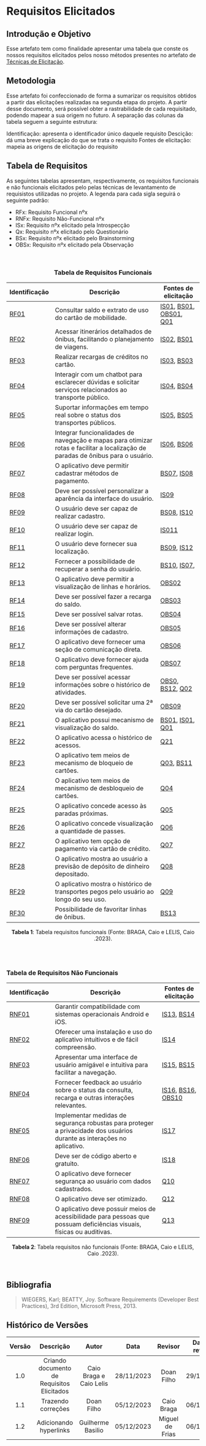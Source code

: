 # **Requisitos Elicitados**

## **Introdução e Objetivo**

Esse artefato tem como finalidade apresentar uma tabela que conste os nossos requisitos elicitados pelos nosso métodos presentes no artefato de [Técnicas de Elicitação](https://requisitos-de-software.github.io/2023.2-BRBMobilidade/elicitacao/tecnicas/brainstorming/).

## **Metodologia**

Esse artefato foi confeccionado de forma a sumarizar os requisitos obtidos a partir das elicitações realizadas na segunda etapa do projeto. A partir desse documento, será possível obter a rastrabilidade de cada requisitado, podendo mapear a sua origem no futuro. A separação das colunas da tabela seguem a seguinte estrutura:

Identificação: apresenta o identificador único daquele requisito
Descição: dá uma breve explicação do que se trata o requisito
Fontes de elicitação: mapeia as origens de elicitação do requisito


## **Tabela de Requisitos**

As seguintes tabelas apresentam, respectivamente, os requisitos funcionais e não funcionais elicitados pelo pelas técnicas de levantamento de requisistos utilizadas no projeto. A legenda para cada sigla seguirá o seguinte padrão:

- RFx: Requisito Funcional nºx
- RNFx: Requisito Não-Funcional nºx
- ISx: Requisito nºx elicitado pela Introspecção
- Qx: Requisito nºx elicitado pelo Questionário
- BSx: Requisito nºx elicitado pelo Brainstorming
- OBSx: Requisito nºx elicitado pela Observação

<br>

<center>

### Tabela de Requisitos Funcionais

| Identificação | Descrição | Fontes de elicitação |
| --- | --- | --- |
| [RF01](https://requisitos-de-software.github.io/2023.2-BRBMobilidade/elicitacao/requisitos_elicitados/) | Consultar saldo e extrato de uso do cartão de mobilidade. | [IS01](https://requisitos-de-software.github.io/2023.2-BRBMobilidade/elicitacao/tecnicas/introspeccao/#tabela-dos-requisitos-funcionais), [BS01](https://requisitos-de-software.github.io/2023.2-BRBMobilidade/elicitacao/tecnicas/brainstorming/), [OBS01](https://requisitos-de-software.github.io/2023.2-BRBMobilidade/elicitacao/tecnicas/observacao/), [Q01](https://requisitos-de-software.github.io/2023.2-BRBMobilidade/elicitacao/tecnicas/questionario/) |
| [RF02](https://requisitos-de-software.github.io/2023.2-BRBMobilidade/elicitacao/requisitos_elicitados/) | Acessar itinerários detalhados de ônibus, facilitando o planejamento de viagens. | [IS02](https://requisitos-de-software.github.io/2023.2-BRBMobilidade/elicitacao/tecnicas/introspeccao/#tabela-dos-requisitos-funcionais), [BS01](https://requisitos-de-software.github.io/2023.2-BRBMobilidade/elicitacao/tecnicas/brainstorming/) |
| [RF03](https://requisitos-de-software.github.io/2023.2-BRBMobilidade/elicitacao/requisitos_elicitados/) | Realizar recargas de créditos no cartão. | [IS03](https://requisitos-de-software.github.io/2023.2-BRBMobilidade/elicitacao/tecnicas/introspeccao/#tabela-dos-requisitos-funcionais), [BS03](https://requisitos-de-software.github.io/2023.2-BRBMobilidade/elicitacao/tecnicas/brainstorming/) |
| [RF04](https://requisitos-de-software.github.io/2023.2-BRBMobilidade/elicitacao/requisitos_elicitados/) | Interagir com um chatbot para esclarecer dúvidas e solicitar serviços relacionados ao transporte público. | [IS04](https://requisitos-de-software.github.io/2023.2-BRBMobilidade/elicitacao/tecnicas/introspeccao/#tabela-dos-requisitos-funcionais), [BS04](https://requisitos-de-software.github.io/2023.2-BRBMobilidade/elicitacao/tecnicas/brainstorming/) |
|[RF05](https://requisitos-de-software.github.io/2023.2-BRBMobilidade/elicitacao/requisitos_elicitados/) | Suportar informações em tempo real sobre o status dos transportes públicos. | [IS05](https://requisitos-de-software.github.io/2023.2-BRBMobilidade/elicitacao/tecnicas/introspeccao/#tabela-dos-requisitos-funcionais), [BS05](https://requisitos-de-software.github.io/2023.2-BRBMobilidade/elicitacao/tecnicas/brainstorming/) |
| [RF06](https://requisitos-de-software.github.io/2023.2-BRBMobilidade/elicitacao/requisitos_elicitados/) | Integrar funcionalidades de navegação e mapas para otimizar rotas e facilitar a localização de paradas de ônibus para o usuário. | [IS06](https://requisitos-de-software.github.io/2023.2-BRBMobilidade/elicitacao/tecnicas/introspeccao/#tabela-dos-requisitos-funcionais), [BS06](https://requisitos-de-software.github.io/2023.2-BRBMobilidade/elicitacao/tecnicas/brainstorming/) |
| [RF07](https://requisitos-de-software.github.io/2023.2-BRBMobilidade/elicitacao/requisitos_elicitados/) | O aplicativo deve permitir cadastrar métodos de pagamento. | [BS07](https://requisitos-de-software.github.io/2023.2-BRBMobilidade/elicitacao/tecnicas/brainstorming/), [IS08](https://requisitos-de-software.github.io/2023.2-BRBMobilidade/elicitacao/tecnicas/introspeccao/#tabela-dos-requisitos-funcionais) |
| [RF08](https://requisitos-de-software.github.io/2023.2-BRBMobilidade/elicitacao/requisitos_elicitados/) | Deve ser possível personalizar a aparência da interface do usuário. | [IS09](https://requisitos-de-software.github.io/2023.2-BRBMobilidade/elicitacao/tecnicas/introspeccao/#tabela-dos-requisitos-funcionais) |
| [RF09](https://requisitos-de-software.github.io/2023.2-BRBMobilidade/elicitacao/requisitos_elicitados/) | O usuário deve ser capaz de realizar cadastro. | [BS08](https://requisitos-de-software.github.io/2023.2-BRBMobilidade/elicitacao/tecnicas/brainstorming/), [IS10](https://requisitos-de-software.github.io/2023.2-BRBMobilidade/elicitacao/tecnicas/introspeccao/#tabela-dos-requisitos-funcionais) |
| [RF10](https://requisitos-de-software.github.io/2023.2-BRBMobilidade/elicitacao/requisitos_elicitados/) | O usuário deve ser capaz de realizar login. | [IS011](https://requisitos-de-software.github.io/2023.2-BRBMobilidade/elicitacao/tecnicas/introspeccao/#tabela-dos-requisitos-funcionais) |
| [RF11](https://requisitos-de-software.github.io/2023.2-BRBMobilidade/elicitacao/requisitos_elicitados/) | O usuário deve fornecer sua localização. | [BS09](https://requisitos-de-software.github.io/2023.2-BRBMobilidade/elicitacao/tecnicas/brainstorming/), [IS12](https://requisitos-de-software.github.io/2023.2-BRBMobilidade/elicitacao/tecnicas/introspeccao/#tabela-dos-requisitos-funcionais) |
| [RF12](https://requisitos-de-software.github.io/2023.2-BRBMobilidade/elicitacao/requisitos_elicitados/) | Fornecer a possibilidade de recuperar a senha do usuário. | [BS10](https://requisitos-de-software.github.io/2023.2-BRBMobilidade/elicitacao/tecnicas/brainstorming/), [IS07](https://requisitos-de-software.github.io/2023.2-BRBMobilidade/elicitacao/tecnicas/introspeccao/#tabela-dos-requisitos-funcionais),  |
| [RF13](https://requisitos-de-software.github.io/2023.2-BRBMobilidade/elicitacao/requisitos_elicitados/) | O aplicativo deve permitir a visualização de linhas e horários. | [OBS02](https://requisitos-de-software.github.io/2023.2-BRBMobilidade/elicitacao/tecnicas/observacao/) |
| [RF14](https://requisitos-de-software.github.io/2023.2-BRBMobilidade/elicitacao/requisitos_elicitados/) | Deve ser possível fazer a recarga do saldo. |[OBS03](https://requisitos-de-software.github.io/2023.2-BRBMobilidade/elicitacao/tecnicas/observacao/)|
| [RF15](https://requisitos-de-software.github.io/2023.2-BRBMobilidade/elicitacao/requisitos_elicitados/)| Deve ser possível salvar rotas. | [OBS04](https://requisitos-de-software.github.io/2023.2-BRBMobilidade/elicitacao/tecnicas/observacao/) |
| [RF16](https://requisitos-de-software.github.io/2023.2-BRBMobilidade/elicitacao/requisitos_elicitados/) | Deve ser possível alterar informações de cadastro. | [OBS05](https://requisitos-de-software.github.io/2023.2-BRBMobilidade/elicitacao/tecnicas/observacao/) |
| [RF17](https://requisitos-de-software.github.io/2023.2-BRBMobilidade/elicitacao/requisitos_elicitados/) | O aplicativo deve fornecer uma seção de comunicação direta. | [OBS06](https://requisitos-de-software.github.io/2023.2-BRBMobilidade/elicitacao/tecnicas/observacao/) |
| [RF18](https://requisitos-de-software.github.io/2023.2-BRBMobilidade/elicitacao/requisitos_elicitados/) | O aplicativo deve fornecer ajuda com perguntas frequentes. | [OBS07](https://requisitos-de-software.github.io/2023.2-BRBMobilidade/elicitacao/tecnicas/observacao/) |
| [RF19](https://requisitos-de-software.github.io/2023.2-BRBMobilidade/elicitacao/requisitos_elicitados/) | Deve ser possível acessar informações sobre o histórico de atividades. | [OBS0](https://requisitos-de-software.github.io/2023.2-BRBMobilidade/elicitacao/tecnicas/observacao/), [BS12](https://requisitos-de-software.github.io/2023.2-BRBMobilidade/elicitacao/tecnicas/brainstorming/), [Q02](https://requisitos-de-software.github.io/2023.2-BRBMobilidade/elicitacao/tecnicas/questionario/) |
| [RF20](https://requisitos-de-software.github.io/2023.2-BRBMobilidade/elicitacao/requisitos_elicitados/) | Deve ser possível solicitar uma 2ª via do cartão desejado. | [OBS09](https://requisitos-de-software.github.io/2023.2-BRBMobilidade/elicitacao/tecnicas/observacao/) |
| [RF21](https://requisitos-de-software.github.io/2023.2-BRBMobilidade/elicitacao/requisitos_elicitados/) | O aplicativo possui mecanismo de visualização do saldo. | [BS01](https://requisitos-de-software.github.io/2023.2-BRBMobilidade/elicitacao/tecnicas/brainstorming/), [IS01](https://requisitos-de-software.github.io/2023.2-BRBMobilidade/elicitacao/tecnicas/introspeccao/#tabela-dos-requisitos-funcionais), [Q01](https://requisitos-de-software.github.io/2023.2-BRBMobilidade/elicitacao/tecnicas/questionario/) |
| [RF22](https://requisitos-de-software.github.io/2023.2-BRBMobilidade/elicitacao/requisitos_elicitados/) | O aplicativo acessa o histórico de acessos. | [Q21](https://requisitos-de-software.github.io/2023.2-BRBMobilidade/elicitacao/tecnicas/questionario/) |
| [RF23](https://requisitos-de-software.github.io/2023.2-BRBMobilidade/elicitacao/requisitos_elicitados/) | O aplicativo tem meios de mecanismo de bloqueio de cartões. | [Q03](https://requisitos-de-software.github.io/2023.2-BRBMobilidade/elicitacao/tecnicas/questionario/), [BS11](https://requisitos-de-software.github.io/2023.2-BRBMobilidade/elicitacao/tecnicas/brainstorming/) |
| [RF24](https://requisitos-de-software.github.io/2023.2-BRBMobilidade/elicitacao/requisitos_elicitados/) | O aplicativo tem meios de mecanismo de desbloqueio de cartões. | [Q04](https://requisitos-de-software.github.io/2023.2-BRBMobilidade/elicitacao/tecnicas/questionario/) |
| [RF25](https://requisitos-de-software.github.io/2023.2-BRBMobilidade/elicitacao/requisitos_elicitados/) | O aplicativo concede acesso às paradas próximas. | [Q05](https://requisitos-de-software.github.io/2023.2-BRBMobilidade/elicitacao/tecnicas/questionario/) |
| [RF26](https://requisitos-de-software.github.io/2023.2-BRBMobilidade/elicitacao/requisitos_elicitados/) | O aplicativo concede visualização a quantidade de passes. | [Q06](https://requisitos-de-software.github.io/2023.2-BRBMobilidade/elicitacao/tecnicas/questionario/) |
| [RF27](https://requisitos-de-software.github.io/2023.2-BRBMobilidade/elicitacao/requisitos_elicitados/) | O aplicativo tem opção de pagamento via cartão de crédito. | [Q07](https://requisitos-de-software.github.io/2023.2-BRBMobilidade/elicitacao/tecnicas/questionario/) |
| [RF28](https://requisitos-de-software.github.io/2023.2-BRBMobilidade/elicitacao/requisitos_elicitados/) | O aplicativo mostra ao usuário a previsão de depósito de dinheiro depositado. | [Q08](https://requisitos-de-software.github.io/2023.2-BRBMobilidade/elicitacao/tecnicas/questionario/) |
| [RF29](https://requisitos-de-software.github.io/2023.2-BRBMobilidade/elicitacao/requisitos_elicitados/) | O aplicativo mostra o histórico de transportes pegos pelo usuário ao longo do seu uso. | [Q09](https://requisitos-de-software.github.io/2023.2-BRBMobilidade/elicitacao/tecnicas/questionario/) |
| [RF30](https://requisitos-de-software.github.io/2023.2-BRBMobilidade/elicitacao/requisitos_elicitados/) | Possibilidade de favoritar linhas de ônibus. | [BS13](https://requisitos-de-software.github.io/2023.2-BRBMobilidade/elicitacao/tecnicas/brainstorming/) |


<div style="text-align: center">
    <p> <b>Tabela 1</b>: Tabela requisitos funcionais (Fonte: BRAGA, Caio e LELIS, Caio .2023).</p>
</div>

</center>

<br>
<br>

### Tabela de Requisitos Não Funcionais

| Identificação | Descrição | Fontes de elicitação |
| --- | --- | --- |
| [RNF01](https://requisitos-de-software.github.io/2023.2-BRBMobilidade/elicitacao/requisitos_elicitados/) | Garantir compatibilidade com sistemas operacionais Android e iOS. | [IS13](https://requisitos-de-software.github.io/2023.2-BRBMobilidade/elicitacao/tecnicas/introspeccao/#tabela-dos-requisitos-funcionais), [BS14](https://requisitos-de-software.github.io/2023.2-BRBMobilidade/elicitacao/tecnicas/brainstorming/) |
|  [RNF02](https://requisitos-de-software.github.io/2023.2-BRBMobilidade/elicitacao/requisitos_elicitados/) | Oferecer uma instalação e uso do aplicativo intuitivos e de fácil compreensão. | [IS14](https://requisitos-de-software.github.io/2023.2-BRBMobilidade/elicitacao/tecnicas/introspeccao/#tabela-dos-requisitos-funcionais) |
|  [RNF03](https://requisitos-de-software.github.io/2023.2-BRBMobilidade/elicitacao/requisitos_elicitados/) | Apresentar uma interface de usuário amigável e intuitiva para facilitar a navegação. | [IS15](https://requisitos-de-software.github.io/2023.2-BRBMobilidade/elicitacao/tecnicas/introspeccao/#tabela-dos-requisitos-funcionais), [BS15](https://requisitos-de-software.github.io/2023.2-BRBMobilidade/elicitacao/tecnicas/brainstorming/) |
|  [RNF04](https://requisitos-de-software.github.io/2023.2-BRBMobilidade/elicitacao/requisitos_elicitados/) | Fornecer feedback ao usuário sobre o status da consulta, recarga e outras interações relevantes. | [IS16](https://requisitos-de-software.github.io/2023.2-BRBMobilidade/elicitacao/tecnicas/introspeccao/#tabela-dos-requisitos-funcionais), [BS16](https://requisitos-de-software.github.io/2023.2-BRBMobilidade/elicitacao/tecnicas/brainstorming/), [OBS10](https://requisitos-de-software.github.io/2023.2-BRBMobilidade/elicitacao/tecnicas/observacao/) |
|  [RNF05](https://requisitos-de-software.github.io/2023.2-BRBMobilidade/elicitacao/requisitos_elicitados/) | Implementar medidas de segurança robustas para proteger a privacidade dos usuários durante as interações no aplicativo. | [IS17](https://requisitos-de-software.github.io/2023.2-BRBMobilidade/elicitacao/tecnicas/introspeccao/#tabela-dos-requisitos-funcionais) |
|  [RNF06](https://requisitos-de-software.github.io/2023.2-BRBMobilidade/elicitacao/requisitos_elicitados/) | Deve ser de código aberto e gratuito. | [IS18](https://requisitos-de-software.github.io/2023.2-BRBMobilidade/elicitacao/tecnicas/introspeccao/#tabela-dos-requisitos-funcionais) |
|  [RNF07](https://requisitos-de-software.github.io/2023.2-BRBMobilidade/elicitacao/requisitos_elicitados/) | O aplicativo deve fornecer segurança ao usuário com dados cadastrados. | [Q10](https://requisitos-de-software.github.io/2023.2-BRBMobilidade/elicitacao/tecnicas/questionario/) |
|  [RNF08](https://requisitos-de-software.github.io/2023.2-BRBMobilidade/elicitacao/requisitos_elicitados/) | O aplicativo deve ser otimizado. | [Q12](https://requisitos-de-software.github.io/2023.2-BRBMobilidade/elicitacao/tecnicas/questionario/) |
|  [RNF09](https://requisitos-de-software.github.io/2023.2-BRBMobilidade/elicitacao/requisitos_elicitados/) | O aplicativo deve possuir meios de acessibilidade para pessoas que possuam deficiências visuais, físicas ou auditivas. | [Q13](https://requisitos-de-software.github.io/2023.2-BRBMobilidade/elicitacao/tecnicas/questionario/) |

<div style="text-align: center">
    <p> <b>Tabela 2</b>: Tabela requisitos não funcionais (Fonte: BRAGA, Caio e LELIS, Caio .2023).</p>
</div>

</center>

<br>

## **Bibliografia**

> WIEGERS, Karl; BEATTY, Joy. Software Requirements (Developer Best 
Practices), 3rd Edition, Microsoft Press, 2013.


## **Histórico de Versões**


| Versão |          Descrição              |     Autor       |      Data      |   Revisor     |    Data de revisão    |  
|:------:|:-------------------------------:|:---------------:|:--------------:|:-------------:|:---------------------:|
|  1.0   | Criando documento de Requisitos Elicitados  | Caio Braga e Caio Lelis  |   28/11/2023   |  Doan Filho  |       29/11/2023      |
|  1.1   | Trazendo correções  | Doan Filho  |   05/12/2023   | Caio Braga  |       06/12/2023      |
|  1.2   | Adicionando hyperlinks  | Guilherme Basilio  |   05/12/2023   | Miguel de Frias  |       06/12/2023      |

